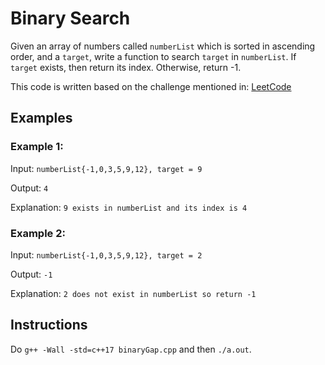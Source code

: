 # Binary Search
Given an array of numbers called `numberList` which is sorted in ascending order, and a `target`, write a function to search `target` in `numberList`. If `target` exists, then return its index. Otherwise, return -1.


This code is written based on the challenge mentioned in: [LeetCode](https://leetcode.com/problems/binary-search/)


## Examples
### Example 1:
Input: `numberList{-1,0,3,5,9,12}, target = 9`

Output: `4`

Explanation: `9 exists in numberList and its index is 4`

### Example 2:
Input: `numberList{-1,0,3,5,9,12}, target = 2`

Output: `-1`

Explanation: `2 does not exist in numberList so return -1`


## Instructions
Do `g++ -Wall -std=c++17 binaryGap.cpp` and then `./a.out`.

